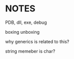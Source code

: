 ﻿# NOTES

PDB, dll, exe, debug

boxing unboxing

why generics is related to this?

string memeber is char?
